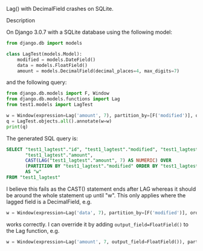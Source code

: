 Lag() with DecimalField crashes on SQLite.

Description

On Django 3.0.7 with a SQLite database using the following model:
```python
from django.db import models

class LagTest(models.Model):
    modified = models.DateField()
    data = models.FloatField()
    amount = models.DecimalField(decimal_places=4, max_digits=7)
```
and the following query:
```python
from django.db.models import F, Window
from django.db.models.functions import Lag
from test1.models import LagTest

w = Window(expression=Lag('amount', 7), partition_by=[F('modified')], order_by=F('modified').asc())
q = LagTest.objects.all().annotate(w=w)
print(q)
```
The generated SQL query is:
```sql
SELECT "test1_lagtest"."id", "test1_lagtest"."modified", "test1_lagtest"."data",
       "test1_lagtest"."amount",
       CAST(LAG("test1_lagtest"."amount", 7) AS NUMERIC) OVER
       (PARTITION BY "test1_lagtest"."modified" ORDER BY "test1_lagtest"."modified" ASC)
       AS "w"
FROM "test1_lagtest"
```
I believe this fails as the CAST() statement ends after LAG whereas it should be around the whole statement up until "w". This only applies where the lagged field is a DecimalField, e.g.
```python
w = Window(expression=Lag('data', 7), partition_by=[F('modified')], order_by=F('modified').asc())
```
works correctly. I can override it by adding `output_field=FloatField()` to the Lag function, e.g.
```python
w = Window(expression=Lag('amount', 7, output_field=FloatField()), partition_by=[F('modified')], order_by=F('modified').asc())
```